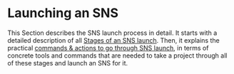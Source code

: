 # Launching an SNS

This Section describes the SNS launch process in detail.
It starts with a detailed description of all [Stages of an SNS launch](./launch-summary.md).
Then, it explains the practical [commands & actions to go through SNS launch](./launch-steps.md), in terms of concrete tools and commands that are needed to take a project through all of these stages and launch an SNS for it.
